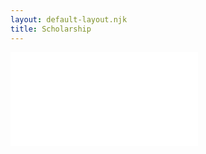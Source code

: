 ```yaml
---
layout: default-layout.njk
title: Scholarship
---
```


<object data="/assets/genre_tree.pdf" type="application/pdf" width="1000px" height="1000px">
    <embed src="/assets/genre_tree.pdf">
    </embed>
</object>